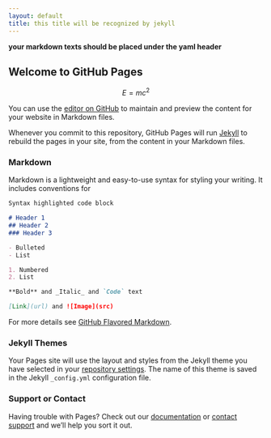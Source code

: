 ```yaml
---
layout: default
title: this title will be recognized by jekyll
---
```


**your markdown texts should be placed under the yaml header**

<head>
  <script src="https://cdnjs.cloudflare.com/ajax/libs/mathjax/2.7.1/MathJax.js?config=TeX-AMS-MML_HTMLorMML" type="text/javascript"></script>
  <script type="text/x-mathjax-config">
      MathJax.Hub.Config({
          tex2jax: {
          skipTags: ['script', 'noscript', 'style', 'textarea', 'pre'],
          inlineMath: [ ['$','$'], ["\\(","\\)"] ],
          displayMath: [ ['$$','$$'], ["\\[","\\]"] ],
          }
      });
   </script>
</head>


## Welcome to GitHub Pages

$$ E=mc^2 $$

You can use the [editor on GitHub](https://github.com/txctxc/txctxc.github.io/edit/main/index.md) to maintain and preview the content for your website in Markdown files.

Whenever you commit to this repository, GitHub Pages will run [Jekyll](https://jekyllrb.com/) to rebuild the pages in your site, from the content in your Markdown files.

### Markdown

Markdown is a lightweight and easy-to-use syntax for styling your writing. It includes conventions for

```markdown
Syntax highlighted code block

# Header 1
## Header 2
### Header 3

- Bulleted
- List

1. Numbered
2. List

**Bold** and _Italic_ and `Code` text

[Link](url) and ![Image](src)
```

For more details see [GitHub Flavored Markdown](https://guides.github.com/features/mastering-markdown/).

### Jekyll Themes

Your Pages site will use the layout and styles from the Jekyll theme you have selected in your [repository settings](https://github.com/txctxc/txctxc.github.io/settings/pages). The name of this theme is saved in the Jekyll `_config.yml` configuration file.

### Support or Contact

Having trouble with Pages? Check out our [documentation](https://docs.github.com/categories/github-pages-basics/) or [contact support](https://support.github.com/contact) and we’ll help you sort it out.
